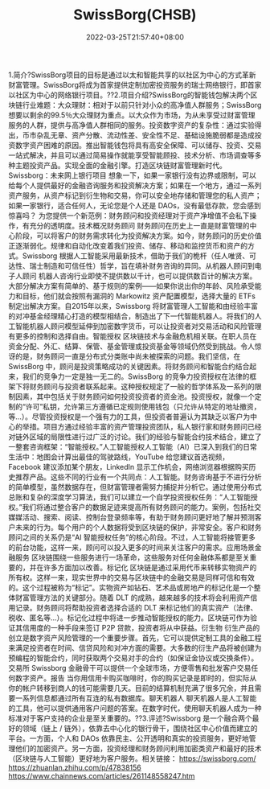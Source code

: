 ﻿---
weight: 
title: "SwissBorg(CHSB)"
description: "SwissBorg的目标是通过以太和智能共享的以社区为中心的方式革新财富管理"
date: 2022-03-25T21:57:40+08:00
lastmod: 2022-03-25T16:45:40+08:00
draft: false
authors: ["Metabd"]
featuredImage: "swissborgchsb.webp"
link: ""
tags: ["数字代币","SwissBorg(CHSB)"]
categories: ["navigation"]
navigation: ["数字代币"]
lightgallery: true
toc: true
pinned: false
recommend: false
recommend1: false
---
1.简介?SwissBorg项目的目标是通过以太和智能共享的以社区为中心的方式革新财富管理。SwissBorg将成为首家提供定制加密投资服务的瑞士网络银行，即首家以社区为中心的网络银行项目。??2.项目介绍?SwissBorg的智能钱包解决两个区块链行业难题：大众理财：相对于以前只针对小众的高净值人群服务；SwissBorg想要以剩余的99.5％大众理财为重点。以大众作为市场，为从未享受过财富管理服务的人群，提供与高净值人群相同的服务。投资数字资产的复杂性：通过实验得出，币市杂乱无章、资产分散、流动性差、安全性不足、基础设施脆弱都是造成投资数字资产困难的原因。推出智能钱包将具有高安全保障、可以储存、投资、交易一站式解决，并且可以通过简易操作就能享受智能顾投、技术分析、市场调查等多种主题投资产品。实现全面的金融引擎。打造区块链财富管理新时代。Swissborg：未来网上银行项目
想象一下，如果一家银行没有边界或限制，可以给每个人提供最好的金融咨询服务和投资解决方案；如果在一个地方，通过一系列资产服务，从资产标记到衍生物和交易，你可以安全地存储和管理您的私人资产；如果一家银行，适合任何人，无论您是个人还是 DAOs，没有最低存款，您会感到惊喜吗？
为您提供一个新范例：财务顾问和投资经理对于资产净增值不会私下操作，有充分的透明度。技术概况财务顾问
财务顾问在历史上一直是财富管理的中心阶段，可以将客户的财务需求转化为投资解决方案。如今，财务顾问的历史价值正逐渐弱化。规律和自动化改变着我们投资、储存、移动和监控货币和资产的方式。Swissborg 根据人工智能采用最新技术，借助于我们的桅杆（任人唯贤、可达性、瑞士制造和可信任性）哲学，旨在填补财务咨询的异同。从机器人顾问到电子人顾问
机器人咨询行业即使不提供数以千计，也可以提供数百计的解决方案。大部分解决方案有简单的、基于规则的案例——如果你说出你的年龄、风险承受能力和目标，他们就会按照有漏洞的 Markowitz 资产配置模型，选择大量的 ETFs 制定出解决方案。自2015年以来，Swissborg 将财富管理人工智能和由经验丰富的对冲基金经理精心打造的模型相结合，制造出了下一代智能机器人。将我们的人工智能机器人顾问模型延伸到加密数字货币，可以让投资者对交易活动和风险管理有更多的控制和选择自由。智能授权
区块链技术与金融危机相关联。在职人员在资金分配、外汇、结算、保管、基金管理或投资基金等领域仍然受到挑战。令人惊讶的是，财务顾问一直是分布式分类账中尚未被探索的问题。我们坚信，在 SwissBorg 中，顾问是投资策略成功的关键因素。将财务顾问和智能合约结合起来，我们的竞争力一定是独一无二的。SwissBorg 的竞争力投资授权在法律的框架下将财务顾问与投资者联系起来。这种授权规定了一般的哲学体系及一系列的限制因素，其中包括关于财务顾问如何投资投资者的资金池。投资授权，就像一个定制的“许可”私钥，允许第三方遵循已定规则使用钱包（只允许从特定的地址撤资，等…）。尽管投资授权是一个强有力的工具，但投资者普遍认为其缺乏以客户为中心的举措。项目方通过经验丰富的资产管理投资团队，私人银行家和财务顾问已经对链外区域的局限性进行过广泛的讨论。我们的经验与智能合约技术结合，建立了一整套咨询框架：“智能授权。”人工智能授权人工智能（AI）已深入到我们的日常生活中：地图会计算出最佳的驾驶路线，YouTube 给您建议首选视频，Facebook 建议添加某个朋友，LinkedIn 显示工作机会，网络浏览器根据购买历史推荐产品。这些不同的行业有一个共同点：人工智能。财务咨询基于不进行分析的简单模型，虽然数据存在，但财富管理者需努力捕捉并分析它。通过使用分布式总账和复杂的深度学习算法，我们可以建立一个自学投资授权任务：“人工智能授权。”我们将通过整合客户的数据足迹来提高所有财务顾问的能力。案例，包括社交媒媒活动、搜索、阅读、控制台登录频率等，有助于财务顾问更好地了解并预测客户未来的行为。每个用户的个人数据将受到区块链的保护，非常安全。客户和财务顾问之间的关系仍是“AI 智能授权任务”的核心阶段。不过，人工智能将接管更多的前台功能，这样一来，顾问可以投入更多的时间来关注客户的需求。应用场景金融服务
区块链围绕一些服务进行一场革命，这些服务对任何金融体系都是至关重要的，并在许多方面加以改善。标记化
区块链是通过采用代币来转移实物资产的所有权。这样一来，现实世界中的交易与区块链中的金融交易是同样可信和有效的。这个过程被称为“标记”。实物资产如钻石、艺术品或房地产的标记化是一个整体财富管理方法的关键部分。随着 DLT 的成熟，越来越多的技术将会利用资产信用记录。财务顾问将帮助投资者选择合适的 DLT 来标记他们的真实资产（法律、税收、匿名等…）。标记化过程中将进一步推动智能授权的能力。区块链可作为验证其信用度的一种手段来签订 P2P 贷款，投资者将从中获益。衍生物
衍生产品的创立是数字资产风险管理的一个重要步骤。首先，它可以提供定制工具的金融工程来满足投资者在时间、信贷风险和对冲方面的需要。大多数的衍生产品将被创建为预编程的智能合约，同时获取两个交易对手的合约（如保证金协议或交换条件）。交易所
Swissborg 金融骨干可以提供一个全球市场，方便零售和批发客户交易任何数字资产。报告
当你用信用卡购买咖啡时，你的购买记录是即时的，但实际从你的帐户转移到商人的钱可能需要几天。目前的结算机制充满了很多冗余，并且需要一系列信息都通过所有互连的私有数据库。聊天机器人
聊天机器人是人工智能的工具，他可以提供通用客户问题的答案。在数字时代，使用聊天机器人成为一种标准对于客户支持的企业是至关重要的。??3.评述?Swissborg 是一个融合两个最好的领域（链上 / 链外），依靠去中心化的银行骨干，围绕社区中心价值而建立的平台。一方面，个人和 DAOs 依靠民主、公开透明和真实的投资服务，更好地管理他们的加密资产。另一方面，投资经理和财务顾问利用加密类资产和最好的技术（区块链与人工智能）更好地为客户服务。相关链接：
https://swissborg.com/
https://zhuanlan.zhihu.com/p/47838156
https://www.chainnews.com/articles/261148558247.htm
